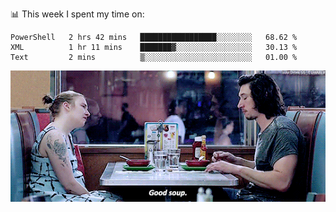 📊 This week I spent my time on:
<!--START_SECTION:waka-->
```text
PowerShell   2 hrs 42 mins   █████████████████░░░░░░░░   68.62 % 
XML          1 hr 11 mins    ███████▓░░░░░░░░░░░░░░░░░   30.13 % 
Text         2 mins          ▒░░░░░░░░░░░░░░░░░░░░░░░░   01.00 % 
```
<!--END_SECTION:waka-->


![](goodSoup.gif)
